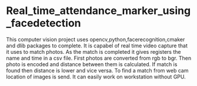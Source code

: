 # Real_time_attendance_marker_using_facedetection
This computer vision project uses opencv,python,facerecognition,cmaker and dlib packages to complete.
It is capabel of  real time video capture that it uses to match photos.
As the match is completed it gives registers the name and time in a csv file.
First photos are converted from rgb to bgr.
Then photo is encoded and distance between them is calculated.
If match is found then distance is lower and vice versa.
To find a match from web cam location of images is send.
It can easily work on workstation without GPU.
